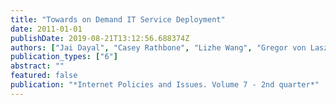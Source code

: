 ```yaml
---
title: "Towards on Demand IT Service Deployment"
date: 2011-01-01
publishDate: 2019-08-21T13:12:56.688374Z
authors: ["Jai Dayal", "Casey Rathbone", "Lizhe Wang", "Gregor von Laszewski"]
publication_types: ["6"]
abstract: ""
featured: false
publication: "*Internet Policies and Issues. Volume 7 - 2nd quarter*"
---
```


